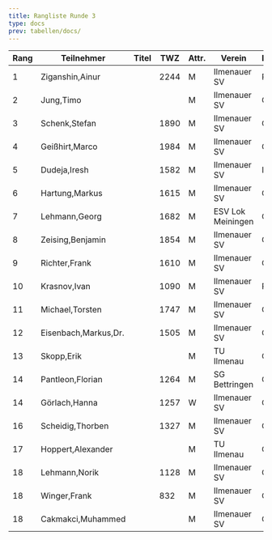 ```yaml
---
title: Rangliste Runde 3
type: docs
prev: tabellen/docs/
---
```


| Rang | Teilnehmer | Titel | TWZ | Attr. | Verein | Land | S | R | V | Punkte | Buchh | SoBerg |
| --- | --- | --- | --- | --- | --- | --- | --- | --- | --- | --- | --- | --- | 
| 1 | Ziganshin,Ainur |  | 2244 | M | Ilmenauer SV | RUS | 3 | 0 | 0 | 3.0 | 5.0 | 5.00 |
| 2 | Jung,Timo |  |  | M | Ilmenauer SV | GER | 2 | 1 | 0 | 2.5 | 5.0 | 4.00 |
| 3 | Schenk,Stefan |  | 1890 | M | Ilmenauer SV | GER | 2 | 0 | 1 | 2.0 | 6.0 | 3.00 |
| 4 | Geißhirt,Marco |  | 1984 | M | Ilmenauer SV | GER | 1 | 2 | 0 | 2.0 | 5.5 | 3.25 |
| 5 | Dudeja,Iresh |  | 1582 | M | Ilmenauer SV | IND | 2 | 0 | 1 | 2.0 | 4.0 | 1.00 |
| 6 | Hartung,Markus |  | 1615 | M | Ilmenauer SV | GER | 1 | 2 | 0 | 2.0 | 3.5 | 1.75 |
| 7 | Lehmann,Georg |  | 1682 | M | ESV Lok Meiningen | GER | 2 | 0 | 1 | 2.0 | 3.0 | 1.00 |
| 8 | Zeising,Benjamin |  | 1854 | M | Ilmenauer SV | GER | 1 | 1 | 1 | 1.5 | 5.5 | 2.00 |
| 9 | Richter,Frank |  | 1610 | M | Ilmenauer SV | GER | 1 | 1 | 1 | 1.5 | 5.0 | 1.75 |
| 10 | Krasnov,Ivan |  | 1090 | M | Ilmenauer SV | RUS | 1 | 1 | 0 | 1.5 | 4.0 | 1.75 |
| 11 | Michael,Torsten |  | 1747 | M | Ilmenauer SV | GER | 1 | 0 | 2 | 1.0 | 5.0 | 0.00 |
| 12 | Eisenbach,Markus,Dr. |  | 1505 | M | Ilmenauer SV | GER | 1 | 0 | 2 | 1.0 | 4.0 | 0.00 |
| 13 | Skopp,Erik |  |  | M | TU Ilmenau | GER | 1 | 0 | 0 | 1.0 | 3.0 | 1.00 |
| 14 | Pantleon,Florian |  | 1264 | M | SG Bettringen | GER | 1 | 0 | 2 | 1.0 | 3.0 | 0.00 |
| 14 | Görlach,Hanna |  | 1257 | W | Ilmenauer SV | GER | 1 | 0 | 2 | 1.0 | 3.0 | 0.00 |
| 16 | Scheidig,Thorben |  | 1327 | M | Ilmenauer SV | GER | 1 | 0 | 1 | 1.0 | 2.5 | 0.00 |
| 17 | Hoppert,Alexander |  |  | M | TU Ilmenau | GER | 1 | 0 | 0 | 1.0 | 2.0 | 0.00 |
| 18 | Lehmann,Norik |  | 1128 | M | Ilmenauer SV | GER | 0 | 0 | 3 | 0.0 | 4.0 | 0.00 |
| 18 | Winger,Frank |  | 832 | M | Ilmenauer SV | GER | 0 | 0 | 3 | 0.0 | 4.0 | 0.00 |
| 18 | Cakmakci,Muhammed |  |  | M | Ilmenauer SV | GER | 0 | 0 | 3 | 0.0 | 4.0 | 0.00 |